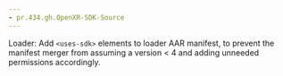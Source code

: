 ```yaml
---
- pr.434.gh.OpenXR-SDK-Source
---
```

Loader: Add `<uses-sdk>` elements to loader AAR manifest, to prevent the manifest merger from assuming a version < 4 and adding unneeded permissions accordingly.
